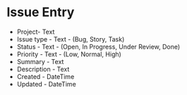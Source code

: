 # Issue Entry

* Project- Text
* Issue type - Text - (Bug, Story, Task)
* Status - Text - (Open, In Progress, Under Review, Done)
* Priority - Text - (Low, Normal, High)
* Summary - Text
* Description - Text
* Created - DateTime
* Updated - DateTime